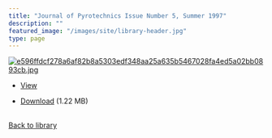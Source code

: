 ```yaml
---
title: "Journal of Pyrotechnics Issue Number 5, Summer 1997"
description: ""
featured_image: "/images/site/library-header.jpg"
type: page
---
```


<a href="" target="_blank">![e596ffdcf278a6af82b8a5303edf348aa25a635b5467028fa4ed5a02bb0893cb.jpg](/images/library/e596ffdcf278a6af82b8a5303edf348aa25a635b5467028fa4ed5a02bb0893cb.jpg)</a>
* <a href="" target="_blank">View</a>

* [Download]() (1.22 MB)

<br />[Back to library](/library/)
